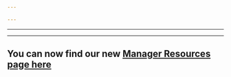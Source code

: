 ```yaml
---

---
```

---

---

## You can now find our new [Manager Resources page here](/handbook/marketing/sales-development/sales-development-tools/#sales-dev-manager-resources)
